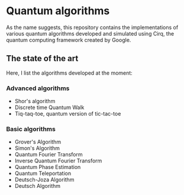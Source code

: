 # Quantum algorithms

As the name suggests, this repository contains the implementations of various quantum algorithms developed and simulated using Cirq, the quantum computing framework created by Google.

## The state of the art
Here, I list the algorithms developed at the moment:

### Advanced algorithms
 - Shor's algorithm
 - Discrete time Quantum Walk
 - Tiq-taq-toe, quantum version of tic-tac-toe

### Basic algorithms
 - Grover's Algorithm
 - Simon's Algorithm
 - Quantum Fourier Transform
 - Inverse Quantum Fourier Transform
 - Quantum Phase Estimation
 - Quantum Teleportation
 - Deutsch-Joza Algorithm
 - Deutsch Algorithm
